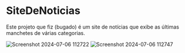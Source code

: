 # SiteDeNoticias

Este projeto que fiz (bugado) é um site de notícias que exibe as últimas manchetes de várias categorias.

![Screenshot 2024-07-06 112722](https://github.com/ssammuel/SiteDeNoticias/assets/99766434/8de9d60d-f18e-4a38-bb00-734d857a5d32)
![Screenshot 2024-07-06 112747](https://github.com/ssammuel/SiteDeNoticias/assets/99766434/410bb607-6139-4d41-b62a-41b61e2228ed)
